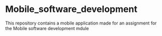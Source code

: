 # Mobile_software_development
This repository contains a mobile application made for an assignment for the Mobile software development mdule
